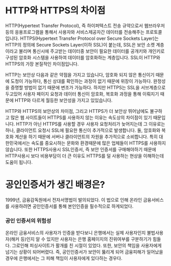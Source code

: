 # HTTP와 HTTPS의 차이점

HTTP(Hypertext Transfer Protocol), 즉 하이퍼텍스트 전송 규약으로서 웹브라우저등의 응용프로그램을 통해서 사용자와 서비스제공자간 데이터를 전송해주는 프로토콜입니다. HTTPS(Hypertext Transfer Protocol over Secure Sockets Layer)는 HTTP의 정의에 Secure Sockets Layer(이하 SSL)이 붙는데, SSL은 보안 소켓 계층이라고 불리며 통신시에 주고받는 데이터중 보안이 필요한 데이터를 공개키와 개인키로 구성된 암호화 시스템을 사용하여 데이터를 암호화하는 계층입니다. SSL이 HTTP와 HTTPS의 가장 본질적인 차이점입니다. 
   
HTTP는 보안상 다음과 같은 약점을 가지고 있습니다, 암호화 되지 않은 통신이기 때문에 도청이 가능하다, 통신 상대를 확인하는 과정이 없기 때문에 위장이 가능하다. 완정성을 증명할 방법이 없기 때문에 변조가 가능하다. 하지만 HTTPS는 SSL을 서브계층으로 두고있어 사용자 페이지 요청과 데이터 통신이 암호화, 복호화 과정을 통해 이뤄지기 때문에 HTTP와 다르게 월등한 보안성을 가지고 있있습니다.

HTTP와 HTTPS의 보안상의 차이점, 그리고 HTTPS가 더 보안상 뛰어남에도 불구하고 많은 웹 사이트들이 HTTPS를 사용하지 않는 이유는 속도상의 차이점이 있기 때문입니다. HTTP가 아닌 HTTPS를 사용할 경우 사용자 요청처리가 늦어지는데 그 이유로는 하나, 클라이언트 요청시 SSL에 필요한 통신이 추가적으로 발생합니다. 둘, 암호화와 복호화 계산을 하기 때문에 서버나 클라이언트의 자원을 추가적으로 소비합니다. 특히 대한민국에서는 속도를 중요시하는 문화와 환경때문에 많은 업체들이 HTTPS를 사용하지 않습니다. 또한 HTTPS사용시 SSL인증서, 즉 보안 인증서를 구매해야하기 때문에 HTTP사용시 보다 비용부담이 더 큰 이유도 HTTPS를 덜 사용하는 현상을 이해하는데 도움이 됩니다.

# 공인인증서가 생긴 배경은?

1999년, 금융감독원에서 전자서명법이 발의되었다. 이 법으로 인해 온라인 금융서비스를 사용하려면 공인인증서를 통해 본인인증을 필수적으로 하게되었다. 

### 공인 인증서의 위험성

온라인 금융서비스의 사용자가 인증을 받다보니 은행에서는 실제 사용자인지 불법사용자(해커 등)인지 알 수 있지만 사용자는 은행 홈페이지의 진위여부를 구분하기가 힘들다. 그로인해 피싱사이트가 활개를 친 시절이 있었다. 또한, 보안의 책임을 사용자에게 넘기는 상황이 되어버렸다. 즉, 공인인증서가 보안이 뚫리게 되어 금융피해가 일어났을 경우에 은행에서는 그 피해 책임이 사용자에게 있다하는 경우다.

